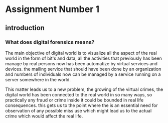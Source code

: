 # Assignment Number 1

## introduction

### What does digital forensics means?

The main objective of digital world is to visualize all the aspect of the real world in the form of bit's and data, all the activities that previously has been manage by real persons now has been automatize by virtual services and devices. the mailing service that should have been done by an organization and numbers of individuals now can be managed by a service running on a server somewhere in the world.

This matter leads us to a new problem, the growing of the virtual crimes, the digital world has been connected to the real world in so many ways, so practically any fraud or crime inside it could be bounded in real life consequences. this gets us to the point where the is an essential need for observation of any possible miss use which might lead us to the actual crime which would affect the real life.
